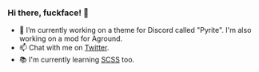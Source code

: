### Hi there, fuckface! 👋

- 🔭 I’m currently working on a theme for Discord called "Pyrite". I'm also working on a mod for Aground.
- 📫 Chat with me on [Twitter](https://twitter.com/LeafyLuigi).
- 📚 I'm currently learning [SCSS](https://sass-lang.com/documentation/syntax) too.
